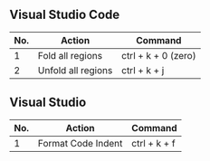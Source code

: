## Visual Studio Code

|No.|Action|Command|
|--|------|-------|
|1|Fold all regions|ctrl + k + 0 (zero)|
|2|Unfold all regions|ctrl + k + j|


## Visual Studio

|No.|Action|Command|
|---|------|-------|
|1|Format Code Indent|ctrl + k + f|

